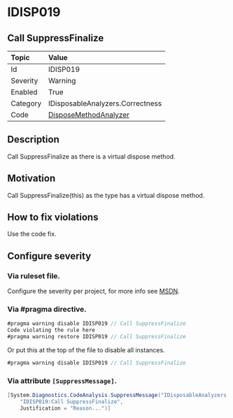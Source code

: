 # IDISP019
## Call SuppressFinalize

| Topic    | Value
| :--      | :--
| Id       | IDISP019
| Severity | Warning
| Enabled  | True
| Category | IDisposableAnalyzers.Correctness
| Code     | [DisposeMethodAnalyzer](https://github.com/DotNetAnalyzers/IDisposableAnalyzers/blob/master/IDisposableAnalyzers/Analyzers/DisposeMethodAnalyzer.cs)

## Description

Call SuppressFinalize as there is a virtual dispose method.

## Motivation

Call SuppressFinalize(this) as the type has a virtual dispose method.

## How to fix violations

Use the code fix.

<!-- start generated config severity -->
## Configure severity

### Via ruleset file.

Configure the severity per project, for more info see [MSDN](https://msdn.microsoft.com/en-us/library/dd264949.aspx).

### Via #pragma directive.
```C#
#pragma warning disable IDISP019 // Call SuppressFinalize
Code violating the rule here
#pragma warning restore IDISP019 // Call SuppressFinalize
```

Or put this at the top of the file to disable all instances.
```C#
#pragma warning disable IDISP019 // Call SuppressFinalize
```

### Via attribute `[SuppressMessage]`.

```C#
[System.Diagnostics.CodeAnalysis.SuppressMessage("IDisposableAnalyzers.Correctness", 
    "IDISP019:Call SuppressFinalize", 
    Justification = "Reason...")]
```
<!-- end generated config severity -->